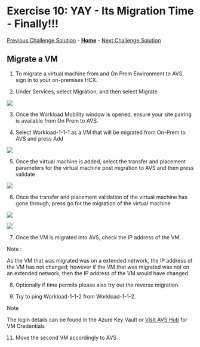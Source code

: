# Exercise 10: YAY - Its Migration Time - Finally!!!

[Previous Challenge Solution](./09-HCX-Network-Extension.md) - **[Home](../Readme.md)** - [Next Challenge Solution](./11-NSX-Firewall.md)

## Migrate a VM

1.	To migrate a virtual machine from and On Prem Environment to AVS, sign in to your on-premises HCX.

2.	Under Services, select Migration, and then select Migrate

![](./Images/10-AVS-Migrate-VM/HCX_image46.png)

3.	Once the Workload Mobility window is opened, ensure your site pairing is available from On Prem to AVS. 

4.	Select Workload-1-1-1 as a VM that will be migrated from On-Prem to AVS and press Add 

![](./Images/10-AVS-Migrate-VM/HCX_image47.png)

5.	Once the virtual machine is added, select the transfer and placement parameters for the virtual machine post migration to AVS and then press validate
 
![](./Images/10-AVS-Migrate-VM/HCX_image48.png)

6.	Once the transfer and placement validation of the virtual machine has gone through, press go for the migration of the virtual machine


![](./Images/10-AVS-Migrate-VM/HCX_image49.png)

![](./Images/10-AVS-Migrate-VM/HCX_image50.png)
 
7.	Once the VM is migrated into AVS, check the IP address of the VM. 

Note : 

As the VM that was migrated was on a extended network, the IP address of the VM has not changed; however if the VM that was migrated was not on an extended network, then the IP address of the VM would have changed. 

8. Optionally if time permits please also try out the reverse migration.

9. Try to ping Workload-1-1-2 from Workload-1-1-2.
> [!NOTE]
> The login details can be found in the Azure Key Vault or [Visit AVS Hub](https://www.avshub.io/workshop-guide/#credentials-for-the-workload-vms) for VM Credentials



11. Move the second VM accordingly to AVS.
